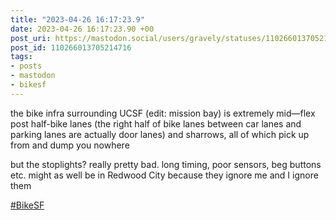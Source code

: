 ```yaml
---
title: "2023-04-26 16:17:23.9"
date: 2023-04-26 16:17:23.90 +00
post_uri: https://mastodon.social/users/gravely/statuses/110266013705214716
post_id: 110266013705214716
tags:
- posts
- mastodon
- bikesf
---
```

the bike infra surrounding UCSF (edit: mission bay) is extremely mid—flex post half-bike lanes (the right half of bike lanes between car lanes and parking lanes are actually door lanes) and sharrows, all of which pick up from and dump you nowhere

but the stoplights? really pretty bad. long timing, poor sensors, beg buttons etc. might as well be in Redwood City because they ignore me and I ignore them

[#BikeSF](https://mastodon.social/tags/BikeSF)



